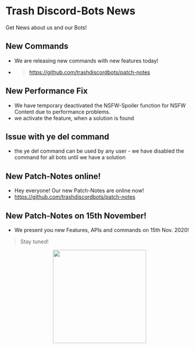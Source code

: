 # Trash Discord-Bots News
Get News about us and our Bots!

## New Commands
- We are releasing new commands with new features today!
- >https://github.com/trashdiscordbots/patch-notes

## New Performance Fix
- We have temporary deactivated the NSFW-Spoiler function for NSFW Content due to performance problems.
- we activate the feature, when a solution is found

## Issue with ye del command
- the ye del command can be used by any user - we have disabled the command for all bots until we have a solution

## New Patch-Notes online!
- Hey everyone! Our new Patch-Notes are online now! 
- https://github.com/trashdiscordbots/patch-notes

## New Patch-Notes on 15th November!
- We present you new Features, APIs and commands on 15th Nov. 2020!
> Stay tuned!

<center>
<img src="https://trashdiscordbots.web.app/assets/images/github--logo.png" width="auto" height="250px">
</center>
